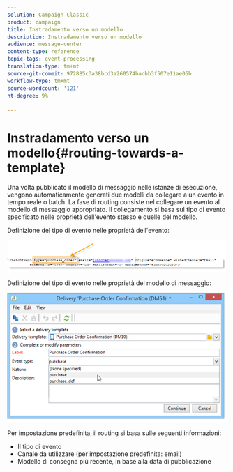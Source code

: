 ```yaml
---
solution: Campaign Classic
product: campaign
title: Instradamento verso un modello
description: Instradamento verso un modello
audience: message-center
content-type: reference
topic-tags: event-processing
translation-type: tm+mt
source-git-commit: 972885c3a38bcd3a260574bacbb3f507e11ae05b
workflow-type: tm+mt
source-wordcount: '121'
ht-degree: 9%

---
```



# Instradamento verso un modello{#routing-towards-a-template}

Una volta pubblicato il modello di messaggio nelle istanze di esecuzione, vengono automaticamente generati due modelli da collegare a un evento in tempo reale o batch. La fase di routing consiste nel collegare un evento al modello di messaggio appropriato. Il collegamento si basa sul tipo di evento specificato nelle proprietà dell&#39;evento stesso e quelle del modello.

Definizione del tipo di evento nelle proprietà dell&#39;evento:

![](assets/messagecenter_event_type_001.png)

Definizione del tipo di evento nelle proprietà del modello di messaggio:

![](assets/messagecenter_event_type_002.png)

Per impostazione predefinita, il routing si basa sulle seguenti informazioni:

* Il tipo di evento
* Canale da utilizzare (per impostazione predefinita: email)
* Modello di consegna più recente, in base alla data di pubblicazione
